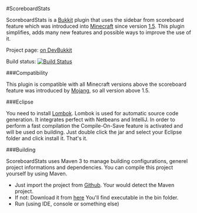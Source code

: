 #ScoreboardStats

ScoreboardStats is a [Bukkit](https://github.com/Bukkit/Bukkit) plugin that uses the sidebar from scoreboard feature which was introduced into [Minecraft](http://minecraft.net) since version [1.5](http://mcupdate.tumblr.com/post/45267771887/minecraft-1-5). This plugin simplifies, adds many new features and possible ways to improve the use of it.

Project page: [on DevBukkit](http://dev.bukkit.org/bukkit-mods/scoreboardstats/)

Build status: [![Build Status](https://travis-ci.org/games647/ScoreboardStats.svg?branch=master)](https://travis-ci.org/games647/ScoreboardStats/)

###Compatibility

This plugin is compatible with all Minecraft versions above the scoreboard feature was introduced by [Mojang](https://mojang.com/), so all version above 1.5.

###Eclipse

You need to install [Lombok](http://projectlombok.org/download.html). Lombok is used for automatic source code generation. It integrates perfect with Netbeans and IntelliJ. In order to perform a fast compilation the Compile-On-Save feature is activated and will be used on building. Just double click the jar and select your Eclipse folder and click install it. That's it.

###Building

ScoreboardStats uses Maven 3 to manage building configurations, generel project informations and dependencies. You can compile this project yourself by using Maven.


* Just import the project from [Github](http://github.com/). Your would detect the Maven project.
* If not: Download it from [here](http://maven.apache.org/download.cgi) You'll find executable in the bin folder.
* Run (using IDE, console or something else)